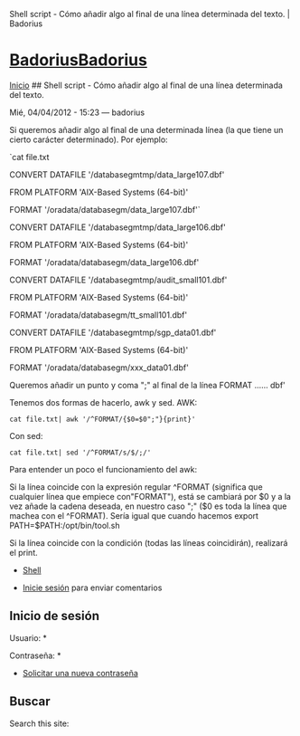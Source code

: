 





Shell script - Cómo añadir algo al final de una línea determinada del texto. | Badorius


















# [BadoriusBadorius](/ "Badorius")

 
 

[Inicio](/) ## Shell script - Cómo añadir algo al final de una línea determinada del texto.

 

Mié, 04/04/2012 - 15:23 — badorius

Si queremos añadir algo al final de una determinada línea (la que tiene un cierto carácter determinado). Por ejemplo:  

 `cat file.txt  

CONVERT DATAFILE '/databasegmtmp/data_large107.dbf'  

FROM PLATFORM 'AIX-Based Systems (64-bit)'  

FORMAT '/oradata/databasegm/data_large107.dbf'`


CONVERT DATAFILE '/databasegmtmp/data\_large106.dbf'  

FROM PLATFORM 'AIX-Based Systems (64-bit)'  

FORMAT '/oradata/databasegm/data\_large106.dbf'


CONVERT DATAFILE '/databasegmtmp/audit\_small101.dbf'  

FROM PLATFORM 'AIX-Based Systems (64-bit)'  

FORMAT '/oradata/databasegm/tt\_small101.dbf'


CONVERT DATAFILE '/databasegmtmp/sgp\_data01.dbf'  

FROM PLATFORM 'AIX-Based Systems (64-bit)'  

FORMAT '/oradata/databasegm/xxx\_data01.dbf'  




Queremos añadir un punto y coma ";" al final de la línea FORMAT ...... dbf'  

Tenemos dos formas de hacerlo, awk y sed. AWK:  

 `cat file.txt| awk '/^FORMAT/{$0=$0";"}{print}'`


Con sed:  

 `cat file.txt| sed '/^FORMAT/s/$/;/'`


Para entender un poco el funcionamiento del awk:


Si la línea coincide con la expresión regular ^FORMAT (significa que cualquier línea que empiece con"FORMAT"), está se cambiará por $0 y a la vez añade la cadena deseada, en nuestro caso ";" ($0 es toda la línea que machea con el ^FORMAT). Sería igual que cuando hacemos export PATH=$PATH:/opt/bin/tool.sh


Si la línea coincide con la condición (todas las líneas coincidirán), realizará el print.





* [Shell](/?q=taxonomy/term/12)


* [Inicie sesión](/?q=user/login&destination=comment%2Freply%2F76%23comment-form) para enviar comentarios





 


## Inicio de sesión




Usuario: *



Contraseña: *



* [Solicitar una nueva contraseña](/?q=user/password "Solicita una contraseña nueva por correo electrónico.")






## Buscar





Search this site: 










 




